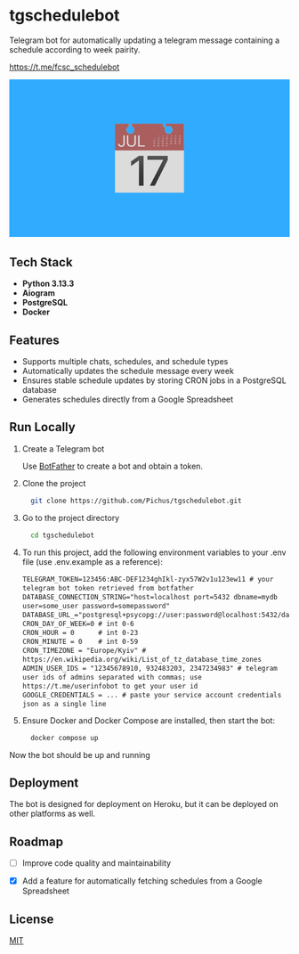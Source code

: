 # tgschedulebot

Telegram bot for automatically updating a telegram message containing a schedule according to week pairity.

https://t.me/fcsc_schedulebot

![Logo](https://raw.githubusercontent.com/Pichus/tgschedulebot/refs/heads/main/bot.png)

## Tech Stack

- **Python 3.13.3**
- **Aiogram**
- **PostgreSQL**
- **Docker**

## Features

- Supports multiple chats, schedules, and schedule types
- Automatically updates the schedule message every week
- Ensures stable schedule updates by storing CRON jobs in a PostgreSQL database
- Generates schedules directly from a Google Spreadsheet

## Run Locally

1. Create a Telegram bot

   Use [BotFather](https://core.telegram.org/bots/tutorial#obtain-your-bot-token) to create a bot and obtain a token.

2. Clone the project

    ```bash
      git clone https://github.com/Pichus/tgschedulebot.git
    ```

3. Go to the project directory

    ```bash
      cd tgschedulebot
    ```

4. To run this project, add the following environment variables to your .env file (use .env.example as a reference):
    ``` env
    TELEGRAM_TOKEN=123456:ABC-DEF1234ghIkl-zyx57W2v1u123ew11 # your telegram bot token retrieved from botfather
    DATABASE_CONNECTION_STRING="host=localhost port=5432 dbname=mydb user=some_user password=somepassword"
    DATABASE_URL_="postgresql+psycopg://user:password@localhost:5432/database_name"
    CRON_DAY_OF_WEEK=0 # int 0-6
    CRON_HOUR = 0      # int 0-23
    CRON_MINUTE = 0    # int 0-59
    CRON_TIMEZONE = "Europe/Kyiv" # https://en.wikipedia.org/wiki/List_of_tz_database_time_zones
    ADMIN_USER_IDS = "12345678910, 932483203, 2347234983" # telegram user ids of admins separated with commas; use https://t.me/userinfobot to get your user id
    GOOGLE_CREDENTIALS = ... # paste your service account credentials json as a single line
    ```

5. Ensure Docker and Docker Compose are installed, then start the bot:

    ```bash
      docker compose up
    ```

Now the bot should be up and running

## Deployment

The bot is designed for deployment on Heroku, but it can be deployed on other platforms as well.

## Roadmap

- [ ] Improve code quality and maintainability

- [X] Add a feature for automatically fetching schedules from a Google Spreadsheet

## License

[MIT](https://choosealicense.com/licenses/mit/)

